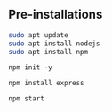 ## Pre-installations

```bash
sudo apt update
sudo apt install nodejs
sudo apt install npm
```


` npm init -y `

` npm install express `

` npm start `
